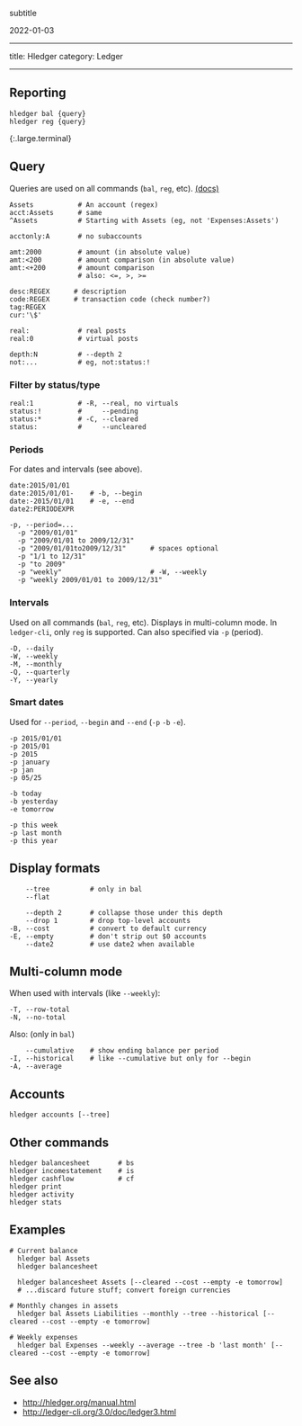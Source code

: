 subtitle

2022-01-03

------------------------------------------------------------------------

title: Hledger category: Ledger

------------------------------------------------------------------------

Reporting
---------

    hledger bal {query}
    hledger reg {query}

{:.large.terminal}

Query
-----

Queries are used on all commands (`bal`, `reg`, etc). [(docs)](http://hledger.org/manual.html#queries)

    Assets           # An account (regex)
    acct:Assets      # same
    ^Assets          # Starting with Assets (eg, not 'Expenses:Assets')

    acctonly:A       # no subaccounts

    amt:2000         # amount (in absolute value)
    amt:<200         # amount comparison (in absolute value)
    amt:<+200        # amount comparison
                     # also: <=, >, >=

    desc:REGEX      # description
    code:REGEX      # transaction code (check number?)
    tag:REGEX
    cur:'\$'

    real:            # real posts
    real:0           # virtual posts

    depth:N          # --depth 2
    not:...          # eg, not:status:!

### Filter by status/type

    real:1           # -R, --real, no virtuals
    status:!         #     --pending
    status:*         # -C, --cleared
    status:          #     --uncleared

### Periods

For dates and intervals (see above).

    date:2015/01/01
    date:2015/01/01-    # -b, --begin
    date:-2015/01/01    # -e, --end
    date2:PERIODEXPR

    -p, --period=...
      -p "2009/01/01"
      -p "2009/01/01 to 2009/12/31"
      -p "2009/01/01to2009/12/31"      # spaces optional
      -p "1/1 to 12/31"
      -p "to 2009"
      -p "weekly"                      # -W, --weekly
      -p "weekly 2009/01/01 to 2009/12/31"

### Intervals

Used on all commands (`bal`, `reg`, etc). Displays in multi-column mode. In `ledger-cli`, only `reg` is supported. Can also specified via `-p` (period).

    -D, --daily
    -W, --weekly
    -M, --monthly
    -Q, --quarterly
    -Y, --yearly

### Smart dates

Used for `--period`, `--begin` and `--end` (`-p` `-b` `-e`).

    -p 2015/01/01
    -p 2015/01
    -p 2015
    -p january
    -p jan
    -p 05/25

    -b today
    -b yesterday
    -e tomorrow

    -p this week
    -p last month
    -p this year

Display formats
---------------

        --tree          # only in bal
        --flat

        --depth 2       # collapse those under this depth
        --drop 1        # drop top-level accounts
    -B, --cost          # convert to default currency
    -E, --empty         # don't strip out $0 accounts
        --date2         # use date2 when available

Multi-column mode
-----------------

When used with intervals (like `--weekly`):

    -T, --row-total
    -N, --no-total

Also: (only in `bal`)

        --cumulative    # show ending balance per period
    -I, --historical    # like --cumulative but only for --begin
    -A, --average

Accounts
--------

    hledger accounts [--tree]

Other commands
--------------

    hledger balancesheet       # bs
    hledger incomestatement    # is
    hledger cashflow           # cf
    hledger print
    hledger activity
    hledger stats

Examples
--------

    # Current balance
      hledger bal Assets
      hledger balancesheet

      hledger balancesheet Assets [--cleared --cost --empty -e tomorrow]
      # ...discard future stuff; convert foreign currencies

    # Monthly changes in assets
      hledger bal Assets Liabilities --monthly --tree --historical [--cleared --cost --empty -e tomorrow]

    # Weekly expenses
      hledger bal Expenses --weekly --average --tree -b 'last month' [--cleared --cost --empty -e tomorrow]

See also
--------

-   <a href="http://hledger.org/manual.html" class="uri">http://hledger.org/manual.html</a>
-   <a href="http://ledger-cli.org/3.0/doc/ledger3.html" class="uri">http://ledger-cli.org/3.0/doc/ledger3.html</a>
